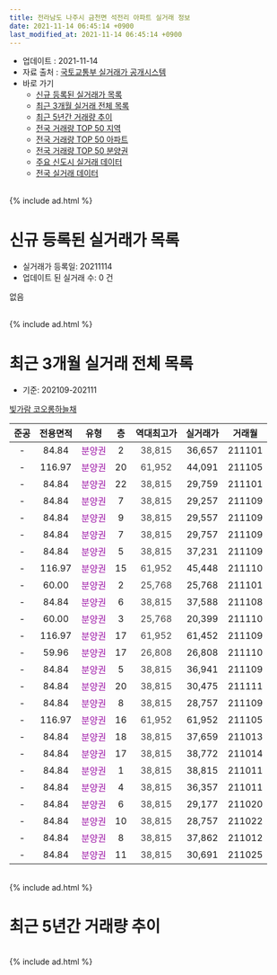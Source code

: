 ```yaml
---
title: 전라남도 나주시 금천면 석전리 아파트 실거래 정보
date: 2021-11-14 06:45:14 +0900
last_modified_at: 2021-11-14 06:45:14 +0900
---
```


* 업데이트 : 2021-11-14
* 자료 출처 : [국토교통부 실거래가 공개시스템](http://rt.molit.go.kr)
* 바로 가기
    * [신규 등록된 실거래가 목록](#신규-등록된-실거래가-목록)
    * [최근 3개월 실거래 전체 목록](#최근-3개월-실거래-전체-목록)
    * [최근 5년간 거래량 추이](#최근-5년간-거래량-추이)
    * [전국 거래량 TOP 50 지역](https://inasie.github.io/apt-trade-info/최근-3개월-전국에서-가장-거래가-많이-발생한-지역)
    * [전국 거래량 TOP 50 아파트](https://inasie.github.io/apt-trade-info/최근-3개월-전국에서-가장-거래가-많이-발생한-아파트)
    * [전국 거래량 TOP 50 분양권](https://inasie.github.io/apt-trade-info/최근-3개월-전국에서-가장-거래가-많이-발생한-분양권)
    * [주요 신도시 실거래 데이터](https://inasie.github.io/apt-trade-info/주요-신도시)
    * [전국 실거래 데이터](https://inasie.github.io/apt-trade-info/전국)
<br>
{% include ad.html %}
<br>

# 신규 등록된 실거래가 목록
* 실거래가 등록일: 20211114
* 업데이트 된 실거래 수: 0 건

없음

<br>
{% include ad.html %}
<br>

# 최근 3개월 실거래 전체 목록
* 기준: 202109-202111


[빛가람 코오롱하늘채](https://search.naver.com/search.naver?query=%EC%A0%84%EB%9D%BC%EB%82%A8%EB%8F%84+%EB%82%98%EC%A3%BC%EC%8B%9C+%EA%B8%88%EC%B2%9C%EB%A9%B4+%EC%84%9D%EC%A0%84%EB%A6%AC+%EB%B9%9B%EA%B0%80%EB%9E%8C+%EC%BD%94%EC%98%A4%EB%A1%B1%ED%95%98%EB%8A%98%EC%B1%84)

|준공|전용면적|유형|층|역대최고가|실거래가|거래월|
|:---:|:---:|:---:|:---:|:---:|:---:|:---:|
|-|84.84|<span style="color:#9C11A5">분양권</span>|2|<span style="color:#444444">38,815</span>|36,657|211101|
|-|116.97|<span style="color:#9C11A5">분양권</span>|20|<span style="color:#444444">61,952</span>|44,091|211105|
|-|84.84|<span style="color:#9C11A5">분양권</span>|22|<span style="color:#444444">38,815</span>|29,759|211101|
|-|84.84|<span style="color:#9C11A5">분양권</span>|7|<span style="color:#444444">38,815</span>|29,257|211109|
|-|84.84|<span style="color:#9C11A5">분양권</span>|9|<span style="color:#444444">38,815</span>|29,557|211109|
|-|84.84|<span style="color:#9C11A5">분양권</span>|7|<span style="color:#444444">38,815</span>|29,757|211109|
|-|84.84|<span style="color:#9C11A5">분양권</span>|5|<span style="color:#444444">38,815</span>|37,231|211109|
|-|116.97|<span style="color:#9C11A5">분양권</span>|15|<span style="color:#444444">61,952</span>|45,448|211110|
|-|60.00|<span style="color:#9C11A5">분양권</span>|2|<span style="color:#444444">25,768</span>|25,768|211101|
|-|84.84|<span style="color:#9C11A5">분양권</span>|6|<span style="color:#444444">38,815</span>|37,588|211108|
|-|60.00|<span style="color:#9C11A5">분양권</span>|3|<span style="color:#444444">25,768</span>|20,399|211110|
|-|116.97|<span style="color:#9C11A5">분양권</span>|17|<span style="color:#444444">61,952</span>|61,452|211109|
|-|59.96|<span style="color:#9C11A5">분양권</span>|17|<span style="color:#444444">26,808</span>|26,808|211110|
|-|84.84|<span style="color:#9C11A5">분양권</span>|5|<span style="color:#444444">38,815</span>|36,941|211109|
|-|84.84|<span style="color:#9C11A5">분양권</span>|20|<span style="color:#444444">38,815</span>|30,475|211111|
|-|84.84|<span style="color:#9C11A5">분양권</span>|8|<span style="color:#444444">38,815</span>|28,757|211109|
|-|116.97|<span style="color:#9C11A5">분양권</span>|16|<span style="color:#444444">61,952</span>|61,952|211105|
|-|84.84|<span style="color:#9C11A5">분양권</span>|18|<span style="color:#444444">38,815</span>|37,659|211013|
|-|84.84|<span style="color:#9C11A5">분양권</span>|17|<span style="color:#444444">38,815</span>|38,772|211014|
|-|84.84|<span style="color:#9C11A5">분양권</span>|1|<span style="color:#444444">38,815</span>|38,815|211011|
|-|84.84|<span style="color:#9C11A5">분양권</span>|4|<span style="color:#444444">38,815</span>|36,357|211011|
|-|84.84|<span style="color:#9C11A5">분양권</span>|6|<span style="color:#444444">38,815</span>|29,177|211020|
|-|84.84|<span style="color:#9C11A5">분양권</span>|10|<span style="color:#444444">38,815</span>|28,757|211022|
|-|84.84|<span style="color:#9C11A5">분양권</span>|8|<span style="color:#444444">38,815</span>|37,862|211012|
|-|84.84|<span style="color:#9C11A5">분양권</span>|11|<span style="color:#444444">38,815</span>|30,691|211025|


<br>
{% include ad.html %}
<br>

# 최근 5년간 거래량 추이


<div style="width:100%;">
    <canvas id="deal_progress" height="200"></canvas>
</div>

<script>
new Chart(document.getElementById("deal_progress"), {
    type: 'line',
    data: {
        labels: ['201611','201612','201701','201702','201703','201704','201705','201706','201707','201708','201709','201710','201711','201712','201801','201802','201803','201804','201805','201806','201807','201808','201809','201810','201811','201812','201901','201902','201903','201904','201905','201906','201907','201908','201909','201910','201911','201912','202001','202002','202003','202004','202005','202006','202007','202008','202009','202010','202011','202012','202101','202102','202103','202104','202105','202106','202107','202108','202109','202110','202111'],
        datasets: [{
            label: '매매',
            pointRadius: 1,
            data: [0, 0, 0, 0, 0, 0, 0, 0, 0, 0, 0, 0, 0, 0, 0, 0, 0, 0, 0, 0, 0, 0, 0, 0, 0, 0, 0, 0, 0, 0, 0, 0, 0, 0, 0, 0, 0, 0, 0, 0, 0, 0, 0, 0, 0, 0, 0, 0, 0, 0, 0, 0, 0, 0, 0, 0, 0, 0, 0, 8, 17],
            borderColor: "rgba(255, 201, 14, 1)",
            backgroundColor: "rgba(255, 201, 14, 0.5)",
            fill: false,
            lineTension: 0
        },{
            label: '전월세',
            pointRadius: 1,
            data: [0, 0, 0, 0, 0, 0, 0, 0, 0, 0, 0, 0, 0, 0, 0, 0, 0, 0, 0, 0, 0, 0, 0, 0, 0, 0, 0, 0, 0, 0, 0, 0, 0, 0, 0, 0, 0, 0, 0, 0, 0, 0, 0, 0, 0, 0, 0, 0, 0, 0, 0, 0, 0, 0, 0, 0, 0, 0, 0, 0, 0],
            borderColor: "rgba(0, 141, 185, 1)",
            backgroundColor: "rgba(0, 141, 185, 0.5)",
            fill: false,
            lineTension: 0
        }
        ]
    },
    options: {
        responsive: true,
        title: {
            display: false
        },
        tooltips: {
            mode: 'index',
            intersect: false
        },
        hover: {
            mode: 'nearest',
            intersect: true
        },
        scales: {
            xAxes: [{
                display: true,
                scaleLabel: {
                    display: true,
                    labelString: '년/월'
                }
            }],
            yAxes: [{
                display: true,
                ticks: {
                    suggestedMin: 0,
                },
                scaleLabel: {
                    display: true,
                    labelString: '실거래 수'
                }
            }]
        }
    }
});

</script>


<br>
{% include ad.html %}
<br>

